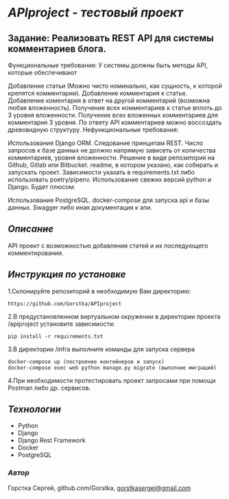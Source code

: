 # _APIproject - тестовый проект_

## Задание: Реализовать REST API для системы комментариев блога.
Функциональные требования: У системы должны быть методы API, которые обеспечивают

Добавление статьи (Можно чисто номинально, как сущность, к которой крепятся комментарии).
Добавление комментария к статье.
Добавление коментария в ответ на другой комментарий (возможна любая вложенность).
Получение всех комментариев к статье вплоть до 3 уровня вложенности.
Получение всех вложенных комментариев для комментария 3 уровня.
По ответу API комментариев можно воссоздать древовидную структуру.
Нефункциональные требования:

Использование Django ORM.
Следование принципам REST.
Число запросов к базе данных не должно напрямую зависеть от количества комментариев, уровня вложенности.
Решение в виде репозитория на Github, Gitlab или Bitbucket.
readme, в котором указано, как собирать и запускать проект. Зависимости указать в requirements.txt либо использовать poetry/pipenv.
Использование свежих версий python и Django.
Будет плюсом:

Использование PostgreSQL.
docker-compose для запуска api и базы данных.
Swagger либо иная документация к апи.

## _Описание_

API проект с возможностью добавления статей и их последующего комментирования.

## _Инструкция по установке_
1.Склонируйте репозиторий в необходимую Вам директорию:
```
https://github.com/Gorstka/APIproject
```
2.В предустановленном виртуальном окружении в директории проекта /apiproject установите зависимости:
```
pip install -r requirements.txt
```
3.В директории /infra выполните команды для запуска сервера 
```
docker-compose up (построение контейнеров и запуск)
docker-compose exec web python manage.py migrate (выполние миграций)
```
4.При необходимости протестировать проект запросами при помощи Postman либо др. сервисов.

## _Технологии_

- Python
- Django
- Django Rest Framework
- Docker
- PostgreSQL

### _Автор_
Горстка Сергей, github.com/Gorstka, gorstkasergei@gmail.com

